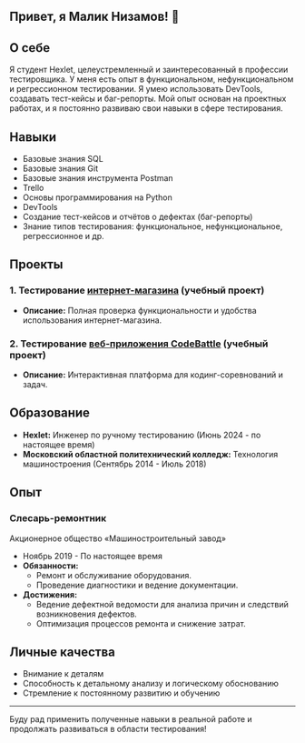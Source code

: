 ## Привет, я Малик Низамов! 👋 


## О себе 
Я студент Hexlet, целеустремленный и заинтересованный в профессии тестировщика. 
У меня есть опыт в функциональном, нефункциональном и регрессионном тестировании. 
Я умею использовать DevTools, создавать тест-кейсы и баг-репорты. 
Мой опыт основан на проектных работах, и я постоянно развиваю свои навыки в сфере тестирования.

## Навыки
- Базовые знания SQL
- Базовые знания Git
- Базовые знания инструмента Postman
- Trello
- Основы программирования на Python
- DevTools
- Создание тест-кейсов и отчётов о дефектах (баг-репорты)
- Знание типов тестирования: функциональное, нефункциональное, регрессионное и др.

## Проекты
### 1. Тестирование [интернет-магазина](https://github.com/Malik1998-74/qa-engineer-project-84) (учебный проект)
- **Описание:** Полная проверка функциональности и удобства использования интернет-магазина.

### 2. Тестирование [веб-приложения CodeBattle](https://github.com/Malik1998-74/qa-engineer-project-85) (учебный проект)
- **Описание:** Интерактивная платформа для кодинг-соревнований и задач.

## Образование
- **Hexlet:** Инженер по ручному тестированию (Июнь 2024 - по настоящее время)
- **Московский областной политехнический колледж:** Технология машиностроения (Сентябрь 2014 - Июль 2018)

## Опыт
### Слесарь-ремонтник
Акционерное общество «Машиностроительный завод»
- Ноябрь 2019 - По настоящее время
- **Обязанности:**
  - Ремонт и обслуживание оборудования.
  - Проведение диагностики и ведение документации.
- **Достижения:**
  - Ведение дефектной ведомости для анализа причин и следствий возникновения дефектов.
  - Оптимизация процессов ремонта и снижение затрат.

## Личные качества
- Внимание к деталям
- Способность к детальному анализу и логическому обоснованию
- Стремление к постоянному развитию и обучению

---
Буду рад применить полученные навыки в реальной работе и продолжать развиваться в области тестирования!
<!--
**Malik1998-74/Malik1998-74** is a ✨ _special_ ✨ repository because its `README.md` (this file) appears on your GitHub profile.

Here are some ideas to get you started:

- 🔭 I’m currently working on ...
- 🌱 I’m currently learning ...
- 👯 I’m looking to collaborate on ...
- 🤔 I’m looking for help with ...
- 💬 Ask me about ...
- 📫 How to reach me: ...
- 😄 Pronouns: ...
- ⚡ Fun fact: ...
-->
